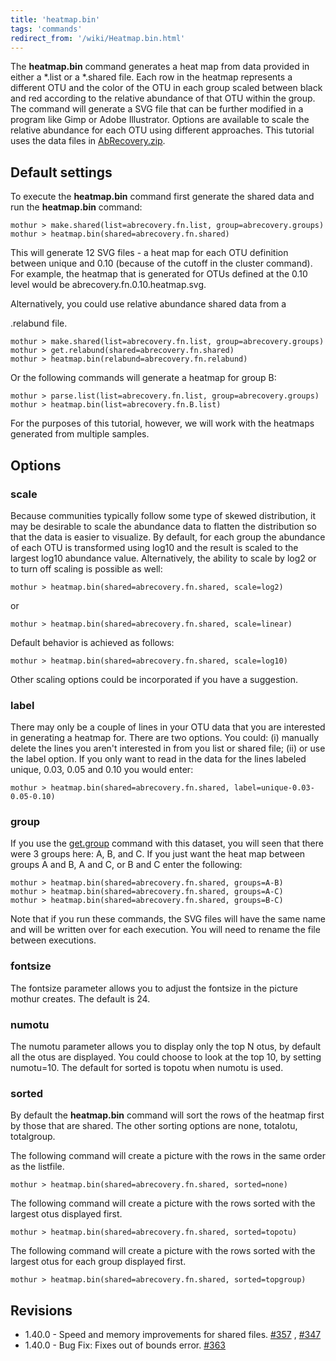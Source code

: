 ```yaml
---
title: 'heatmap.bin'
tags: 'commands'
redirect_from: '/wiki/Heatmap.bin.html'
---
```

The **heatmap.bin** command generates a heat map
from data provided in either a \*.list or a \*.shared file. Each row in
the heatmap represents a different OTU and the color of the OTU in each
group scaled between black and red according to the relative abundance
of that OTU within the group. The command will generate a SVG file that
can be further modified in a program like Gimp or Adobe Illustrator.
Options are available to scale the relative abundance for each OTU using
different approaches. This tutorial uses the data files in [
AbRecovery.zip](https://mothur.s3.us-east-2.amazonaws.com/wiki/abrecovery.zip).

## Default settings

To execute the **heatmap.bin** command first generate the shared data and
run the **heatmap.bin** command:

    mothur > make.shared(list=abrecovery.fn.list, group=abrecovery.groups)
    mothur > heatmap.bin(shared=abrecovery.fn.shared)

This will generate 12 SVG files - a heat map for each OTU definition
between unique and 0.10 (because of the cutoff in the cluster command).
For example, the heatmap that is generated for OTUs defined at the 0.10
level would be abrecovery.fn.0.10.heatmap.svg.

Alternatively, you could use relative abundance shared data from a

\.relabund file.

    mothur > make.shared(list=abrecovery.fn.list, group=abrecovery.groups)
    mothur > get.relabund(shared=abrecovery.fn.shared)
    mothur > heatmap.bin(relabund=abrecovery.fn.relabund)

Or the following commands will generate a heatmap for group B:

    mothur > parse.list(list=abrecovery.fn.list, group=abrecovery.groups)
    mothur > heatmap.bin(list=abrecovery.fn.B.list)

For the purposes of this tutorial, however, we will work with the
heatmaps generated from multiple samples.

## Options

### scale

Because communities typically follow some type of skewed distribution,
it may be desirable to scale the abundance data to flatten the
distribution so that the data is easier to visualize. By default, for
each group the abundance of each OTU is transformed using log10 and the
result is scaled to the largest log10 abundance value. Alternatively,
the ability to scale by log2 or to turn off scaling is possible as well:

    mothur > heatmap.bin(shared=abrecovery.fn.shared, scale=log2)

or

    mothur > heatmap.bin(shared=abrecovery.fn.shared, scale=linear)

Default behavior is achieved as follows:

    mothur > heatmap.bin(shared=abrecovery.fn.shared, scale=log10)

Other scaling options could be incorporated if you have a suggestion.

### label

There may only be a couple of lines in your OTU data that you are
interested in generating a heatmap for. There are two options. You
could: (i) manually delete the lines you aren't interested in from you
list or shared file; (ii) or use the label option. If you only want to
read in the data for the lines labeled unique, 0.03, 0.05 and 0.10 you
would enter:

    mothur > heatmap.bin(shared=abrecovery.fn.shared, label=unique-0.03-0.05-0.10)

### group

If you use the [get.group](/wiki/get.group) command with this
dataset, you will seen that there were 3 groups here: A, B, and C. If
you just want the heat map between groups A and B, A and C, or B and C
enter the following:

    mothur > heatmap.bin(shared=abrecovery.fn.shared, groups=A-B)
    mothur > heatmap.bin(shared=abrecovery.fn.shared, groups=A-C)
    mothur > heatmap.bin(shared=abrecovery.fn.shared, groups=B-C)

Note that if you run these commands, the SVG files will have the same
name and will be written over for each execution. You will need to
rename the file between executions.

### fontsize

The fontsize parameter allows you to adjust the fontsize in the picture
mothur creates. The default is 24.

### numotu

The numotu parameter allows you to display only the top N otus, by
default all the otus are displayed. You could choose to look at the top
10, by setting numotu=10. The default for sorted is topotu when numotu
is used.

### sorted

By default the **heatmap.bin** command will sort the rows of the heatmap
first by those that are shared. The other sorting options are none,
totalotu, totalgroup.

The following command will create a picture with the rows in the same
order as the listfile.

    mothur > heatmap.bin(shared=abrecovery.fn.shared, sorted=none)

The following command will create a picture with the rows sorted with
the largest otus displayed first.

    mothur > heatmap.bin(shared=abrecovery.fn.shared, sorted=topotu)

The following command will create a picture with the rows sorted with
the largest otus for each group displayed first.

    mothur > heatmap.bin(shared=abrecovery.fn.shared, sorted=topgroup)

## Revisions

-   1.40.0 - Speed and memory improvements for shared files.
    [\#357](https://github.com/mothur/mothur/issues/357) ,
    [\#347](https://github.com/mothur/mothur/issues/347)
-   1.40.0 - Bug Fix: Fixes out of bounds error.
    [\#363](https://github.com/mothur/mothur/issues/363)


